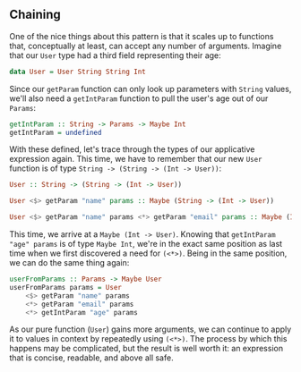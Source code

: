 ## Chaining

One of the nice things about this pattern is that it scales up to functions that, conceptually at least, can accept any number of arguments. Imagine that our `User` type had a third
field representing their age:

```haskell
data User = User String String Int
```

Since our `getParam` function can only look up parameters with `String` values,
we'll also need a `getIntParam` function to pull the user's age out of our
`Params`:

```haskell
getIntParam :: String -> Params -> Maybe Int
getIntParam = undefined
```

With these defined, let's trace through the types of our applicative expression
again. This time, we have to remember that our new `User` function is of type
`String -> (String -> (Int -> User))`:

```haskell
User :: String -> (String -> (Int -> User))

User <$> getParam "name" params :: Maybe (String -> (Int -> User))

User <$> getParam "name" params <*> getParam "email" params :: Maybe (Int -> User)
```

This time, we arrive at a `Maybe (Int -> User)`. Knowing that `getIntParam "age"
params` is of type `Maybe Int`, we're in the exact same position as last time
when we first discovered a need for `(<*>)`. Being in the same position, we can
do the same thing again:

```haskell
userFromParams :: Params -> Maybe User
userFromParams params = User
    <$> getParam "name" params
    <*> getParam "email" params
    <*> getIntParam "age" params
```

As our pure function (`User`) gains more arguments, we can continue to apply it
to values in context by repeatedly using `(<*>)`. The process by which this
happens may be complicated, but the result is well worth it: an expression that
is concise, readable, and above all safe.
